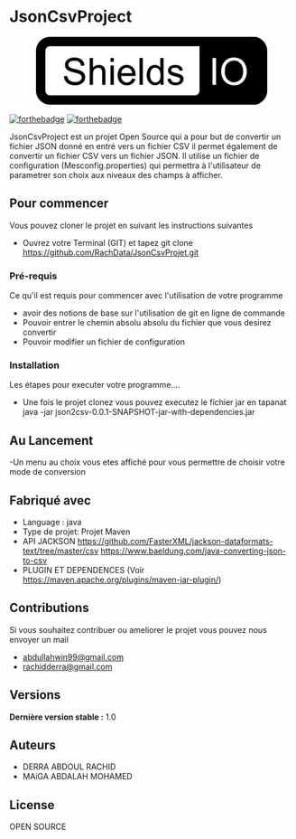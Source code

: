 # JsonCsvProject

<p align="center">
    <img src="https://raw.githubusercontent.com/badges/shields/master/frontend/images/logo.svg?sanitize=true"
        height="120">
</p>

[![forthebadge](http://forthebadge.com/images/badges/built-with-love.svg)](http://forthebadge.com)  [![forthebadge](https://forthebadge.com/images/badges/oooo-kill-em.svg)](https://forthebadge.com)

 JsonCsvProject est un projet Open Source qui a pour but de convertir un fichier JSON donné en entré vers un fichier CSV
 il permet également de convertir un fichier CSV vers un fichier JSON. Il utilise un fichier de configuration (Mesconfig.properties) qui  permettra à l'utilisateur de parametrer son choix aux niveaux des champs à afficher.


## Pour commencer

Vous pouvez cloner le projet en suivant les instructions suivantes
- Ouvrez votre Terminal (GIT) et tapez git clone https://github.com/RachData/JsonCsvProjet.git

### Pré-requis

Ce qu'il est requis pour commencer avec l'utilisation de votre programme 

- avoir des notions de base sur l'utilisation de git en ligne de commande 
- Pouvoir entrer le chemin absolu absolu du fichier que vous desirez convertir
- Pouvoir modifier un fichier de configuration

### Installation

Les étapes pour executer votre programme....

- Une fois le projet clonez vous pouvez executez le fichier jar en tapanat java -jar json2csv-0.0.1-SNAPSHOT-jar-with-dependencies.jar

## Au Lancement

-Un menu au choix vous etes affiché pour vous permettre de choisir votre mode de conversion

## Fabriqué avec 
* Language : java
* Type de projet: Projet Maven
* API JACKSON https://github.com/FasterXML/jackson-dataformats-text/tree/master/csv
 https://www.baeldung.com/java-converting-json-to-csv
* PLUGIN ET DEPENDENCES (Voir https://maven.apache.org/plugins/maven-jar-plugin/)

## Contributions

Si vous souhaitez contribuer ou ameliorer le projet vous pouvez nous envoyer un mail 
- abdullahwin99@gmail.com
- rachidderra@gmail.com

## Versions

**Dernière version stable :** 1.0

## Auteurs
- DERRA ABDOUL RACHID
- MAiGA ABDALAH MOHAMED

## License

OPEN SOURCE

